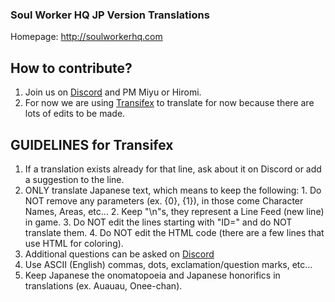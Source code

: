 ### Soul Worker HQ JP Version Translations
Homepage: http://soulworkerhq.com

## How to contribute?
  1. Join us on [Discord](https://discord.gg/0elCk6HCY5XkLg0t) and PM Miyu or Hiromi.
  2. For now we are using [Transifex](https://www.transifex.com/hiromi-corp/swhq) to translate for now because there are lots of edits to be made.

## GUIDELINES for Transifex
  1. If a translation exists already for that line, ask about it on Discord or add a suggestion to the line.
  2. ONLY translate Japanese text, which means to keep the following:
    1. Do NOT remove any parameters (ex. {0}, {1}), in those come Character Names, Areas, etc...
    2. Keep "\n"s, they represent a Line Feed (new line) in game.
    3. Do NOT edit the lines starting with "ID=" and do NOT translate them.
    4. Do NOT edit the HTML code (there are a few lines that use HTML for coloring).
  3. Additional questions can be asked on [Discord](https://discord.gg/0elCk6HCY5XkLg0t)
  4. Use ASCII (English) commas, dots, exclamation/question marks, etc...
  5. Keep Japanese the onomatopoeia and Japanese honorifics in translations (ex. Auauau, Onee-chan).
